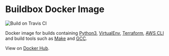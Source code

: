 # Buildbox Docker Image

![Build on Travis CI][travis-ci]

Docker image for builds containing [Python3][python3],
[VirtualEnv][virtualenv], [Terraform][terraform], [AWS CLI][awscli] and build
tools such as [Make][make] and [GCC][gcc].

View on [Docker Hub][docker-hub].

[travis-ci]: https://travis-ci.org/superwatermelon/docker-buildbox.svg?branch=master
[python3]: https://docs.python.org/3/
[virtualenv]: https://virtualenv.pypa.io/en/stable/
[terraform]: https://www.terraform.io/
[awscli]: https://aws.amazon.com/cli/
[make]: https://www.gnu.org/software/make/
[gcc]: https://gcc.gnu.org/
[docker-hub]: https://hub.docker.com/r/superwatermelon/buildbox
